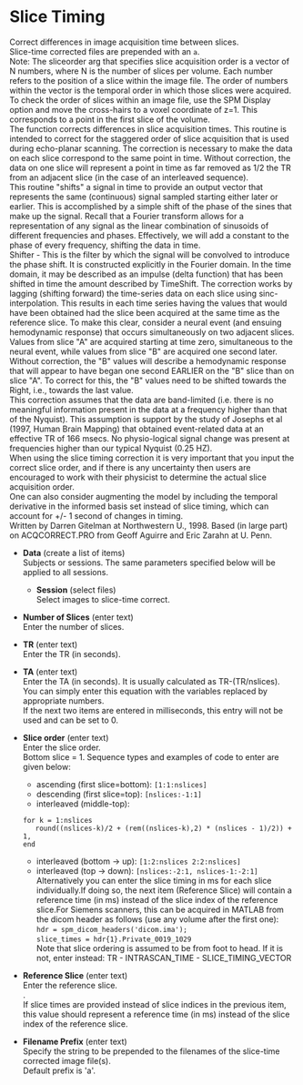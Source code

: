 # Slice Timing  
Correct differences in image acquisition time between slices.   
Slice-time corrected files are prepended with an ``a``.   
Note: The sliceorder arg that specifies slice acquisition order is a vector of N numbers, where N is the number of slices per volume. Each number refers to the position of a slice within the image file. The order of numbers within the vector is the temporal order in which those slices were acquired. To check the order of slices within an image file, use the SPM Display option and move the cross-hairs to a voxel coordinate of z=1.  This corresponds to a point in the first slice of the volume.   
The function corrects differences in slice acquisition times. This routine is intended to correct for the staggered order of slice acquisition that is used during echo-planar scanning. The correction is necessary to make the data on each slice correspond to the same point in time. Without correction, the data on one slice will represent a point in time as far removed as 1/2 the TR from an adjacent slice (in the case of an interleaved sequence).   
This routine "shifts" a signal in time to provide an output vector that represents the same (continuous) signal sampled starting either later or earlier. This is accomplished by a simple shift of the phase of the sines that make up the signal. Recall that a Fourier transform allows for a representation of any signal as the linear combination of sinusoids of different frequencies and phases. Effectively, we will add a constant to the phase of every frequency, shifting the data in time.   
Shifter - This is the filter by which the signal will be convolved to introduce the phase shift. It is constructed explicitly in the Fourier domain. In the time domain, it may be described as an impulse (delta function) that has been shifted in time the amount described by TimeShift. The correction works by lagging (shifting forward) the time-series data on each slice using sinc-interpolation. This results in each time series having the values that would have been obtained had the slice been acquired at the same time as the reference slice. To make this clear, consider a neural event (and ensuing hemodynamic response) that occurs simultaneously on two adjacent slices. Values from slice "A" are acquired starting at time zero, simultaneous to the neural event, while values from slice "B" are acquired one second later. Without correction, the "B" values will describe a hemodynamic response that will appear to have began one second EARLIER on the "B" slice than on slice "A". To correct for this, the "B" values need to be shifted towards the Right, i.e., towards the last value.   
This correction assumes that the data are band-limited (i.e. there is no meaningful information present in the data at a frequency higher than that of the Nyquist). This assumption is support by the study of Josephs et al (1997, Human Brain Mapping)  that obtained event-related data at an effective TR of 166 msecs. No physio-logical signal change was present at frequencies higher than our typical Nyquist (0.25 HZ).   
When using the slice timing correction it is very important that you input the correct slice order, and if there is any uncertainty then users are encouraged to work with their physicist to determine the actual slice acquisition order.   
One can also consider augmenting the model by including the temporal derivative in the informed basis set instead of slice timing, which can account for +/- 1 second of changes in timing.   
Written by Darren Gitelman at Northwestern U., 1998.  Based (in large part) on ACQCORRECT.PRO from Geoff Aguirre and Eric Zarahn at U. Penn.   

* **Data** (create a list of items)  
Subjects or sessions. The same parameters specified below will be applied to all sessions.   

    * **Session** (select files)  
    Select images to slice-time correct.   

* **Number of Slices** (enter text)  
Enter the number of slices.   

* **TR** (enter text)  
Enter the TR (in seconds).   

* **TA** (enter text)  
Enter the TA (in seconds). It is usually calculated as TR-(TR/nslices).   
You can simply enter this equation with the variables replaced by appropriate numbers.   
If the next two items are entered in milliseconds, this entry will not be used and can be set to 0.   

* **Slice order** (enter text)  
Enter the slice order.   
Bottom slice = 1. Sequence types and examples of code to enter are given below:   
    - ascending (first slice=bottom): ``[1:1:nslices]``   
    - descending (first slice=top): ``[nslices:-1:1]``   
    - interleaved (middle-top):   
    ```   
    for k = 1:nslices   
       round((nslices-k)/2 + (rem((nslices-k),2) * (nslices - 1)/2)) + 1,   
    end   
    ```   
    - interleaved (bottom -> up): ``[1:2:nslices 2:2:nslices]``   
    - interleaved (top -> down): ``[nslices:-2:1, nslices-1:-2:1]``   
Alternatively you can enter the slice timing in ms for each slice individually.If doing so, the next item (Reference Slice) will contain a reference time (in ms) instead of the slice index of the reference slice.For Siemens scanners, this can be acquired in MATLAB from the dicom header as follows (use any volume after the first one):   
   ``hdr = spm_dicom_headers('dicom.ima');``   
   ``slice_times = hdr{1}.Private_0019_1029``   
Note that slice ordering is assumed to be from foot to head. If it is not, enter instead: TR - INTRASCAN_TIME - SLICE_TIMING_VECTOR   

* **Reference Slice** (enter text)  
Enter the reference slice.   
.   
If slice times are provided instead of slice indices in the previous item, this value should represent a reference time (in ms) instead of the slice index of the reference slice.   

* **Filename Prefix** (enter text)  
Specify the string to be prepended to the filenames of the slice-time corrected image file(s).   
Default prefix is 'a'.   
